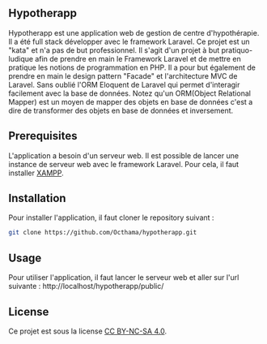 ## Hypotherapp

Hypotherapp est une application web de gestion de centre d'hypothérapie. Il a été full stack développer avec le framework Laravel. Ce projet est un "kata" et n'a pas de but professionnel. Il s'agit d'un projet à but pratiquo-ludique afin de prendre en main le Framework Laravel et de mettre en pratique les notions de programmation en PHP. Il a pour but également de prendre en main le design pattern "Facade" et l'architecture MVC de Laravel. Sans oublié l'ORM Eloquent de Laravel qui permet d'interagir facilement avec la base de données. Notez qu'un ORM(Object Relational Mapper) est un moyen de mapper des objets en base de données c'est a dire de transformer des objets en base de données et inversement.

## Prerequisites

L'application a besoin d'un serveur web. Il est possible de lancer une instance de serveur web avec le framework Laravel. Pour cela, il faut installer [XAMPP](https://www.apachefriends.org/fr/index.html). 

## Installation

Pour installer l'application, il faut cloner le repository suivant :

```bash
git clone https://github.com/Octhama/hypotherapp.git
```

## Usage

Pour utiliser l'application, il faut lancer le serveur web et aller sur l'url suivante : http://localhost/hypotherapp/public/

## License

Ce projet est sous la license [CC BY-NC-SA 4.0](https://creativecommons.org/licenses/by-nc-sa/4.0/).



